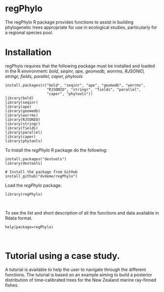 # regPhylo

The regPhylo R package provides functions to assist in building phylogenetic trees appropriate for use in ecological studies, particularly for a regional species pool.

# Installation

regPhylo requires that the following package must be installed and loaded in the R environment:
*bold, seqinr, ape, geomedb, worrms, RJSONIO, stringr, fields, parallel, caper, phytools*
```{r, eval=FALSE}
install.packages(c("bold", "seqinr", "ape", "geomedb", "worrms", 
                   "RJSONIO", "stringr", "fields", "parallel", 
                   "caper", "phytools"))
library(bold)
library(seqinr)
library(ape)
library(geomedb)
library(worrms)
library(RJSONIO)
library(stringr)
library(fields)
library(parallel)
library(caper)
library(phytools)
```

To install the *regPhylo* R package do the following:
```{r, eval=FALSE}
install.packages("devtools")
library(devtools)

# Install the package from GitHub
install_github("dvdeme/regPhylo")
```
Load the *regPhylo* package.
```{r, eval=TRUE}
library(regPhylo)
```
&nbsp;

To see the list and short description of all the functions and data available in Rdata format.
```{r, eval=TRUE}
help(package=regPhylo)
```
&nbsp;

# Tutorial using a case study.
A tutorial is available to help the user to navigate through the different functions. The tutorial is based on an example aiming to build a posterior distribution of time-calibrated trees for the New Zealand marine ray-finned fishes.
